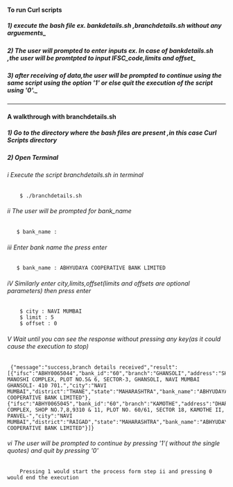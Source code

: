 #### To run Curl scripts 
 
 ##### 1) execute the bash file ex. bankdetails.sh ,branchdetails.sh without any arguements_
 
##### 2) The user will prompted to enter inputs ex. In case of bankdetails.sh ,the user will be promtpted to input      IFSC_code,limits and offset_

##### 3) after receiving of data,the user will be prompted to continue using the same script using the option '1' or else quit the execution of the script using '0'._

------------------------------------------------------------------------------------------------------
#### A walkthrough with branchdetails.sh
##### 1) Go to the directory where the bash files are present ,in this case Curl Scripts directory
##### 2) Open Terminal
######  *i Execute the script branchdetails.sh in terminal*
        
        $ ./branchdetails.sh

######  *ii   The user will be prompted for bank_name*
       
       $ bank_name : 

###### *iii Enter bank name the press enter*
       
       $ bank_name : ABHYUDAYA COOPERATIVE BANK LIMITED

######  *iV  Similarly enter city,limits,offset(limits and offsets are optional parameters) then press enter*
       
        $ city : NAVI MUMBAI
        $ limit : 5
        $ offset : 0

######   *V Wait until you can see the response  without  pressing any key(as it could cause the execution to stop)*
     
     {"message":"success,branch details received","result":[{"ifsc":"ABHY0065044","bank_id":"60","branch":"GHANSOLI","address":"SHREE MANOSHI COMPLEX, PLOT NO.5& 6, SECTOR-3, GHANSOLI, NAVI MUMBAI GHANSOLI- 410 701.","city":"NAVI MUMBAI","district":"THANE","state":"MAHARASHTRA","bank_name":"ABHYUDAYA COOPERATIVE BANK LIMITED"},{"ifsc":"ABHY0065045","bank_id":"60","branch":"KAMOTHE","address":"DHARTI COMPLEX, SHOP NO.7,8,9310 & 11, PLOT NO. 60/61, SECTOR 18, KAMOTHE II, PANVEL-","city":"NAVI MUMBAI","district":"RAIGAD","state":"MAHARASHTRA","bank_name":"ABHYUDAYA COOPERATIVE BANK LIMITED"}]}


######   *vi The user will be prompted to continue by pressing '1'( without the single quotes) and quit by pressing '0'*
        
        Pressing 1 would start the process form step ii and pressing 0 would end the execution
   


